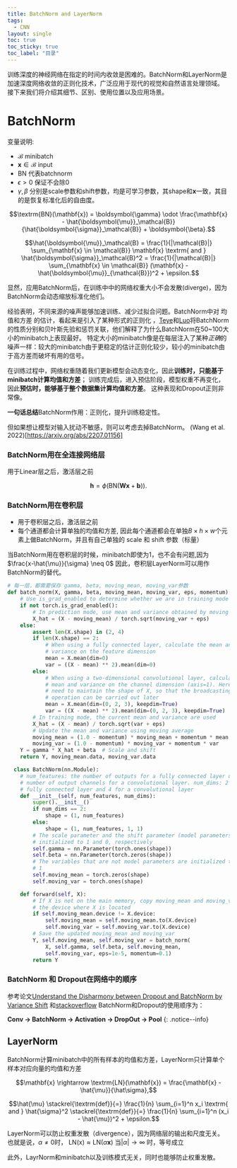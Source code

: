 ```yaml
---
title: BatchNorm and LayerNorm
tags:
  - CNN
layout: single
toc: true
toc_sticky: true
toc_label: "目录"
---
```


训练深度的神经网络在指定的时间内收敛是困难的。BatchNorm和LayerNorm是加速深度网络收敛的正则化技术，广泛应用于现代的视觉和自然语言处理领域。
接下来我们将介绍其细节、区别、使用位置以及应用场景。

# BatchNorm

变量说明: 
- $\mathcal{B}$ minibatch
- $\mathbf{x} \in \mathcal{B}$ input
- $\textrm{BN}$ 代表batchnorm 
- $\epsilon > 0$ 保证不会除0
- $\gamma, \beta$ 分别是scale参数和shift参数，均是可学习参数，其shape和$\mathbf{x}$一致，其目的是恢复标准化后的自由度。


$$\textrm{BN}(\mathbf{x}) = \boldsymbol{\gamma} \odot \frac{\mathbf{x} - \hat{\boldsymbol{\mu}}_\mathcal{B}}{\hat{\boldsymbol{\sigma}}_\mathcal{B}} + \boldsymbol{\beta}.$$


$$\hat{\boldsymbol{\mu}}_\mathcal{B} = \frac{1}{|\mathcal{B}|} \sum_{\mathbf{x} \in \mathcal{B}} \mathbf{x}
\textrm{ and }
\hat{\boldsymbol{\sigma}}_\mathcal{B}^2 = \frac{1}{|\mathcal{B}|} \sum_{\mathbf{x} \in \mathcal{B}} (\mathbf{x} - \hat{\boldsymbol{\mu}}_{\mathcal{B}})^2 + \epsilon.$$


显然，应用BatchNorm后，在训练中中的网络权重大小不会发散(diverge)，因为BatchNorm会动态缩放标准化他们。


经验表明，不同来源的噪声能够加速训练、减少过拟合问题。BatchNorm中对 均值和方差 的估计，看起来是引入了某种形式的正则化
，[Teye](https://arxiv.org/abs/1802.06455)和[Luo](https://arxiv.org/abs/1809.00846)将BatchNorm的性质分别和贝叶斯先验和惩罚关联，他们解释了为什么BatchNorm在50~100大小的minibatch上表现最好。
特定大小的minibatch像是在每层注入了某种*正确*的噪声一样：较大的minibatch由于更稳定的估计正则化较少，较小的minibatch由于高方差而破坏有用的信号。

在训练过程中，网络权重随着我们更新模型会动态变化，因此**训练时，只能基于minibatch计算均值和方差**；
训练完成后，进入预估阶段，模型权重不再变化，因此**预估时，能够基于整个数据集计算均值和方差**。 这种表现和Dropout正则非常像。

**一句话总结**BatchNorm作用：正则化，提升训练稳定性。

但如果想让模型对输入扰动不敏感，则可以考虑去掉BatchNorm。 (Wang et al. 2022)[https://arxiv.org/abs/2207.01156]

### BatchNorm用在全连接网络层

用于Linear层之后，激活层之前

$$\mathbf{h} = \phi(\textrm{BN}(\mathbf{W}\mathbf{x} + \mathbf{b}) ).$$

### BatchNorm用在卷积层

- 用于卷积层之后，激活层之前
- 每个通道都会计算单独的均值和方差, 因此每个通道都会在单独$B \times h \times w$个元素上做BatchNorm，并且有自己单独的 scale 和 shift 参数（标量）

当BatchNorm用在卷积层的时候，minibatch即使为1，也不会有问题,因为 $\frac{x-\hat{\mu}}{\sigma} \neq 0$
因此，卷积层LayerNorm可以用作BatchNorm的替代。


```python
# 每一层，都需要保存 gamma, beta, moving_mean, moving_var参数
def batch_norm(X, gamma, beta, moving_mean, moving_var, eps, momentum):
    # Use is_grad_enabled to determine whether we are in training mode
    if not torch.is_grad_enabled():
        # In prediction mode, use mean and variance obtained by moving average
        X_hat = (X - moving_mean) / torch.sqrt(moving_var + eps)
    else:
        assert len(X.shape) in (2, 4)
        if len(X.shape) == 2:
            # When using a fully connected layer, calculate the mean and
            # variance on the feature dimension
            mean = X.mean(dim=0)
            var = ((X - mean) ** 2).mean(dim=0)
        else:
            # When using a two-dimensional convolutional layer, calculate the
            # mean and variance on the channel dimension (axis=1). Here we
            # need to maintain the shape of X, so that the broadcasting
            # operation can be carried out later
            mean = X.mean(dim=(0, 2, 3), keepdim=True)
            var = ((X - mean) ** 2).mean(dim=(0, 2, 3), keepdim=True)
        # In training mode, the current mean and variance are used
        X_hat = (X - mean) / torch.sqrt(var + eps)
        # Update the mean and variance using moving average
        moving_mean = (1.0 - momentum) * moving_mean + momentum * mean
        moving_var = (1.0 - momentum) * moving_var + momentum * var
    Y = gamma * X_hat + beta  # Scale and shift
    return Y, moving_mean.data, moving_var.data

  class BatchNorm(nn.Module):
    # num_features: the number of outputs for a fully connected layer or the
    # number of output channels for a convolutional layer. num_dims: 2 for a
    # fully connected layer and 4 for a convolutional layer
    def __init__(self, num_features, num_dims):
        super().__init__()
        if num_dims == 2:
            shape = (1, num_features)
        else:
            shape = (1, num_features, 1, 1)
        # The scale parameter and the shift parameter (model parameters) are
        # initialized to 1 and 0, respectively
        self.gamma = nn.Parameter(torch.ones(shape))
        self.beta = nn.Parameter(torch.zeros(shape))
        # The variables that are not model parameters are initialized to 0 and
        # 1
        self.moving_mean = torch.zeros(shape)
        self.moving_var = torch.ones(shape)

    def forward(self, X):
        # If X is not on the main memory, copy moving_mean and moving_var to
        # the device where X is located
        if self.moving_mean.device != X.device:
            self.moving_mean = self.moving_mean.to(X.device)
            self.moving_var = self.moving_var.to(X.device)
        # Save the updated moving_mean and moving_var
        Y, self.moving_mean, self.moving_var = batch_norm(
            X, self.gamma, self.beta, self.moving_mean,
            self.moving_var, eps=1e-5, momentum=0.1)
        return Y
```



### BatchNorm 和 Dropout在网络中的顺序

参考论文[Understand the Disharmony between Dropout and BatchNorm by Variance Shift](https://arxiv.org/pdf/1801.05134) 和[stackoverflow](https://stackoverflow.com/questions/39691902/ordering-of-batch-normalization-and-dropout)
BatchNorm和Dropout的使用顺序为：

**Conv -> BatchNorm -> Activation -> DropOut -> Pool**
{: .notice--info}


## LayerNorm


BatchNorm计算minibatch中的所有样本的均值和方差，LayerNorm只计算单个样本对应向量的均值和方差

$$\mathbf{x} \rightarrow \textrm{LN}(\mathbf{x}) =  \frac{\mathbf{x} - \hat{\mu}}{\hat\sigma},$$

$$\hat{\mu} \stackrel{\textrm{def}}{=} \frac{1}{n} \sum_{i=1}^n x_i \textrm{ and }
\hat{\sigma}^2 \stackrel{\textrm{def}}{=} \frac{1}{n} \sum_{i=1}^n (x_i - \hat{\mu})^2 + \epsilon.$$

LayerNorm可以防止权重发散（divergence），因为网络层的输出和尺度无关。也就是说，$\alpha \neq 0$时， $\textrm{LN(x)} \approx \textrm{LN}(\alpha \mathbf{x})$
当$|\alpha| \to \infty$ 时，等号成立

此外，LayrNorm和minibatch以及训练模式无关，同时也能够防止权重发散。
